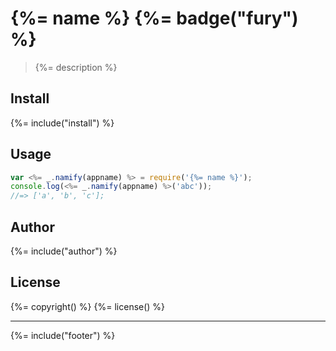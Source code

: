 # {%= name %} {%= badge("fury") %}

> {%= description %}

## Install
{%= include("install") %}

## Usage

```js
var <%= _.namify(appname) %> = require('{%= name %}');
console.log(<%= _.namify(appname) %>('abc'));
//=> ['a', 'b', 'c'];
```

## Author
{%= include("author") %}

## License
{%= copyright() %}
{%= license() %}

***

{%= include("footer") %}
